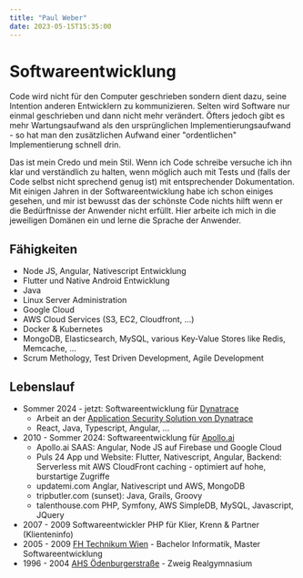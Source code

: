 ```yaml
---
title: "Paul Weber"
date: 2023-05-15T15:35:00
---
```


# Softwareentwicklung

Code wird nicht für den Computer geschrieben sondern dient dazu, seine Intention anderen Entwicklern zu kommunizieren. Selten wird Software nur einmal geschrieben und dann nicht mehr verändert. Öfters jedoch gibt es mehr Wartungsaufwand als den ursprünglichen Implementierungsaufwand - so hat man den zusätzlichen Aufwand einer "ordentlichen" Implementierung schnell drin.

Das ist mein Credo und mein Stil. Wenn ich Code schreibe versuche ich ihn klar und verständlich zu halten, wenn möglich auch mit Tests und (falls der Code selbst nicht sprechend genug ist) mit entsprechender Dokumentation. Mit einigen Jahren in der Softwareentwicklung habe ich schon einiges gesehen, und mir ist bewusst das der schönste Code nichts hilft wenn er die Bedürftnisse der Anwender nicht erfüllt. Hier arbeite ich mich in die jeweiligen Domänen ein und lerne die Sprache der Anwender.

## Fähigkeiten

  * Node JS, Angular, Nativescript Entwicklung
  * Flutter und Native Android Entwicklung
  * Java
  * Linux Server Administration
  * Google Cloud 
  * AWS Cloud Services (S3, EC2, Cloudfront, ...)
  * Docker & Kubernetes
  * MongoDB, Elasticsearch, MySQL, various Key-Value Stores like Redis, Memcache, ...
  * Scrum Methology, Test Driven Development, Agile Development

## Lebenslauf
  
  * Sommer 2024 - jetzt: Softwareentwicklung für [Dynatrace](https://www.dynatrace.com)
    * Arbeit an der [Application Security Solution von Dynatrace](https://www.dynatrace.com/solutions/application-security/)
    * React, Java, Typescript, Angular, ...
  * 2010 - Sommer 2024: Softwareentwicklung für [Apollo.ai](https://www.apollo.ai/de)
    * Apollo.ai SAAS: Angular, Node JS auf Firebase und Google Cloud
    * Puls 24 App und Website: Flutter, Nativescript, Angular, Backend: Serverless mit AWS CloudFront caching - optimiert auf hohe, burstartige Zugriffe
    * updatemi.com Anglar, Nativescript und AWS, MongoDB
    * tripbutler.com (sunset): Java, Grails, Groovy
    * talenthouse.com PHP, Symfony, AWS SimpleDB, MySQL, Javascript, JQuery
  * 2007 - 2009 Softwareentwickler PHP für Klier, Krenn & Partner (Klienteninfo)
  * 2005 - 2009 [FH Technikum Wien](https://www.technikum-wien.at/) - Bachelor Informatik, Master Softwareentwicklung
  * 1996 - 2004 [AHS Ödenburgerstraße](https://grg21oe.at/) - Zweig Realgymnasium






